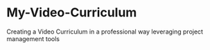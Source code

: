 # My-Video-Curriculum
Creating a Video Curriculum in a professional way leveraging project management tools
